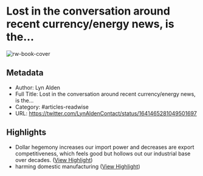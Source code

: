# Lost in the conversation around recent currency/energy news, is the...

![rw-book-cover](https://pbs.twimg.com/profile_images/1521181379677073414/bm4LcJTr_normal.jpg)

## Metadata
- Author: Lyn Alden
- Full Title: Lost in the conversation around recent currency/energy news, is the...
- Category: #articles-readwise
- URL: https://twitter.com/LynAldenContact/status/1641465281049501697

## Highlights
- Dollar hegemony increases our import power and decreases are export competitiveness, which feels good but hollows out our industrial base over decades. ([View Highlight](https://read.readwise.io/read/01gwv90mwa4dtzsr3j9sy1wv03))
- harming domestic manufacturing ([View Highlight](https://read.readwise.io/read/01gwv9veh14g6wwppfx8qs6rmw))
